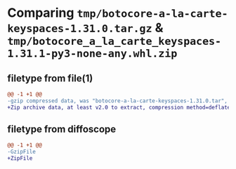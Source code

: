 # Comparing `tmp/botocore-a-la-carte-keyspaces-1.31.0.tar.gz` & `tmp/botocore_a_la_carte_keyspaces-1.31.1-py3-none-any.whl.zip`

## filetype from file(1)

```diff
@@ -1 +1 @@
-gzip compressed data, was "botocore-a-la-carte-keyspaces-1.31.0.tar", last modified: Fri Jul  7 01:44:01 2023, max compression
+Zip archive data, at least v2.0 to extract, compression method=deflate
```

## filetype from diffoscope

```diff
@@ -1 +1 @@
-GzipFile
+ZipFile
```

